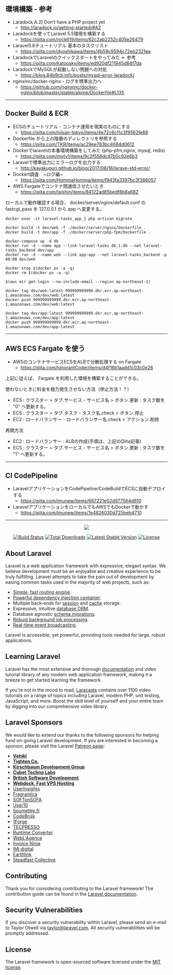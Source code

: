 ## 環境構築 - 参考

- Laradock A.2) Don’t have a PHP project yet
    - http://laradock.io/getting-started/#A2
- Laradockを使ってLaravel 5.5環境を構築する
    - https://qiita.com/rock619/items/62c2ab2252c405e26479
- Laravel5.6チュートリアル 基本のタスクリスト
    - https://qiita.com/dyoshikawa/items/4b59c9594c72eb2321ea
- LaradockでLaravelのクイックスタートをやってみた <- 参考
    - https://qiita.com/katoosky/items/ed920df211945d84f7da
- LaradockでMySQLが起動しない問題への対処
    - https://blog.84b9cb.info/posts/mysql-error-laradock/
- nginxinc/docker-nginx - ログを標準出力へ
    - https://github.com/nginxinc/docker-nginx/blob/master/stable/alpine/Dockerfile#L135

------

## Docker Build & ECR

- ECSのチュートリアル - コンテナ運用を現実のものにする
    - https://qiita.com/niisan-tokyo/items/4e72c6c11c3f9562fe66
- Dockerfile から上の階層のディレクトリを参照する
    - https://qiita.com/TKR/items/ac29ee783bc4684d0612
- Dockerでlaravelの本番環境構築をしてみた (php-pfm,nginx, mysql, redis)
    - https://qiita.com/mytv1/items/9c2f558dcd7b0c92e6b3
- Laravelで標準出力にエラーログを出力する
    - http://kayakuguri.github.io/blog/2017/06/16/larave-std-error/
- Dockert調査　~ログ編~
    - https://qiita.com/HommaHomma/items/f943fa3397bc3f386057
- AWS Fargateでコンテナ間通信させたいとき
    - https://qiita.com/taishin/items/84122ad85bedf8b8a682

ローカルで動作確認する場合、 docker/server/nginx/default.conf の fastcgi_pass を 127.0.0.1 から app へ変更する。

```
docker exec -it laravel-tasks_app_1 php artisan migrate

docker build -t dev/web -f ./docker/server/nginx/Dockerfile .
docker build -t dev/app -f ./docker/server/php-fpm/Dockerfile .

docker-compose up -d db
docker run -d --name app --link laravel-tasks_db_1:db --net laravel-tasks_backend dev/app
docker run -d --name web --link app:app --net laravel-tasks_backend -p 80:80 dev/web

docker stop $(docker ps -a -q)
docker rm $(docker ps -a -q)
```

```
$(aws ecr get-login --no-include-email --region ap-northeast-1)

docker tag dev/web:latest 999999999999.dkr.ecr.ap-northeast-1.amazonaws.com/dev/web:latest
docker push 999999999999.dkr.ecr.ap-northeast-1.amazonaws.com/dev/web:latest

docker tag dev/app:latest 999999999999.dkr.ecr.ap-northeast-1.amazonaws.com/dev/app:latest
docker push 999999999999.dkr.ecr.ap-northeast-1.amazonaws.com/dev/app:latest
```

------

## AWS ECS Fargate を使う

- AWSのコンテナサービスECSをALBで分散処理する on Fargate
    - https://qiita.com/IgnorantCoder/items/d4f16b1aadd1c03c0e26
    
上記に従えば、 Fargate を利用した環境を構築することができる。

使わないときに料金を極力発生させない方法（停止方法！？）

- ECS : クラスター > タブ.サービス - サービス名 > ボタン.更新 : タスク数を "0" へ更新する。
- ECS : クラスター > タブ.タスク - タスク名.check > ボタン.停止
- EC2 : ロードバランサー - ロードバランサー名.check > アクション.削除

再開方法

- EC2 : ロードバランサー : ALBの作成(手順は、上記のQiita記事)
- ECS : クラスター > タブ.サービス - サービス名 > ボタン.更新 : タスク数を "1" へ更新する。

------

## CI CodePipeline

- LaravelアプリケーションをCodePipeline/CodeBuildでECSに自動デプロイする
    - https://qiita.com/imunew/items/687221e02d977564d610
- LaravelアプリケーションをローカルでもAWSでもDockerで動かす
    - https://qiita.com/imunew/items/1e4826030d725beb4710

------

<p align="center"><img src="https://laravel.com/assets/img/components/logo-laravel.svg"></p>

<p align="center">
<a href="https://travis-ci.org/laravel/framework"><img src="https://travis-ci.org/laravel/framework.svg" alt="Build Status"></a>
<a href="https://packagist.org/packages/laravel/framework"><img src="https://poser.pugx.org/laravel/framework/d/total.svg" alt="Total Downloads"></a>
<a href="https://packagist.org/packages/laravel/framework"><img src="https://poser.pugx.org/laravel/framework/v/stable.svg" alt="Latest Stable Version"></a>
<a href="https://packagist.org/packages/laravel/framework"><img src="https://poser.pugx.org/laravel/framework/license.svg" alt="License"></a>
</p>

## About Laravel

Laravel is a web application framework with expressive, elegant syntax. We believe development must be an enjoyable and creative experience to be truly fulfilling. Laravel attempts to take the pain out of development by easing common tasks used in the majority of web projects, such as:

- [Simple, fast routing engine](https://laravel.com/docs/routing).
- [Powerful dependency injection container](https://laravel.com/docs/container).
- Multiple back-ends for [session](https://laravel.com/docs/session) and [cache](https://laravel.com/docs/cache) storage.
- Expressive, intuitive [database ORM](https://laravel.com/docs/eloquent).
- Database agnostic [schema migrations](https://laravel.com/docs/migrations).
- [Robust background job processing](https://laravel.com/docs/queues).
- [Real-time event broadcasting](https://laravel.com/docs/broadcasting).

Laravel is accessible, yet powerful, providing tools needed for large, robust applications.

## Learning Laravel

Laravel has the most extensive and thorough [documentation](https://laravel.com/docs) and video tutorial library of any modern web application framework, making it a breeze to get started learning the framework.

If you're not in the mood to read, [Laracasts](https://laracasts.com) contains over 1100 video tutorials on a range of topics including Laravel, modern PHP, unit testing, JavaScript, and more. Boost the skill level of yourself and your entire team by digging into our comprehensive video library.

## Laravel Sponsors

We would like to extend our thanks to the following sponsors for helping fund on-going Laravel development. If you are interested in becoming a sponsor, please visit the Laravel [Patreon page](https://patreon.com/taylorotwell):

- **[Vehikl](https://vehikl.com/)**
- **[Tighten Co.](https://tighten.co)**
- **[Kirschbaum Development Group](https://kirschbaumdevelopment.com)**
- **[Cubet Techno Labs](https://cubettech.com)**
- **[British Software Development](https://www.britishsoftware.co)**
- **[Webdock, Fast VPS Hosting](https://www.webdock.io/en)**
- [UserInsights](https://userinsights.com)
- [Fragrantica](https://www.fragrantica.com)
- [SOFTonSOFA](https://softonsofa.com/)
- [User10](https://user10.com)
- [Soumettre.fr](https://soumettre.fr/)
- [CodeBrisk](https://codebrisk.com)
- [1Forge](https://1forge.com)
- [TECPRESSO](https://tecpresso.co.jp/)
- [Runtime Converter](http://runtimeconverter.com/)
- [WebL'Agence](https://weblagence.com/)
- [Invoice Ninja](https://www.invoiceninja.com)
- [iMi digital](https://www.imi-digital.de/)
- [Earthlink](https://www.earthlink.ro/)
- [Steadfast Collective](https://steadfastcollective.com/)

## Contributing

Thank you for considering contributing to the Laravel framework! The contribution guide can be found in the [Laravel documentation](https://laravel.com/docs/contributions).

## Security Vulnerabilities

If you discover a security vulnerability within Laravel, please send an e-mail to Taylor Otwell via [taylor@laravel.com](mailto:taylor@laravel.com). All security vulnerabilities will be promptly addressed.

## License

The Laravel framework is open-sourced software licensed under the [MIT license](https://opensource.org/licenses/MIT).
